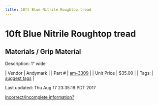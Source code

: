 ```yaml
---
title: 10ft Blue Nitrile Roughtop tread
---
```


# 10ft Blue Nitrile Roughtop tread
## Materials / Grip Material
Description: 	1" wide 

| Vendor | Andymark | 
| Part # | [am-3309](http://www.andymark.com/product-p/am-3309.htm) | 
| Unit Price | $35.00 | 
| Tags: | [suggest tags](https://docs.google.com/forms/d/e/1FAIpQLSeWyY8v3RgOty-MyWmh9U0iivNYN_molChYyS-0U-o-kOAv_g/viewform) | 

Last updated: Thu Aug 17 23:35:18 PDT 2017

 [Incorrect/Incomplete information?](https://docs.google.com/forms/d/e/1FAIpQLSeWyY8v3RgOty-MyWmh9U0iivNYN_molChYyS-0U-o-kOAv_g/viewform)